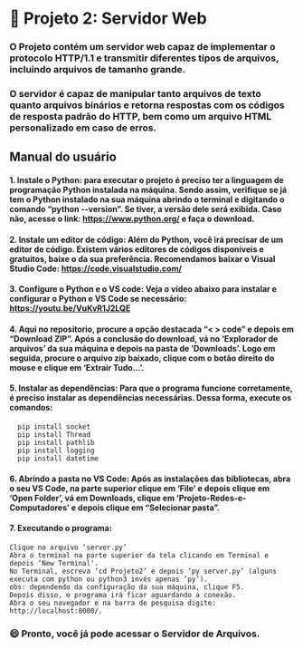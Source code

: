 # :file_folder: Projeto 2: Servidor Web 

### O Projeto contém um servidor web capaz de implementar o protocolo HTTP/1.1 e transmitir diferentes tipos de arquivos, incluindo arquivos de tamanho grande. 
### O servidor é capaz de manipular tanto arquivos de texto quanto arquivos binários e retorna respostas com os códigos de resposta padrão do HTTP, bem como um arquivo HTML personalizado em caso de erros. 



## Manual do usuário

#### 1. Instale o Python: para executar o projeto é preciso ter a linguagem de programação Python instalada na máquina. Sendo assim, verifique se já tem o Python instalado na sua máquina abrindo o terminal e digitando o comando “python --version”. Se tiver, a versão dele será exibida. Caso não, acesse o link: https://www.python.org/ e faça o download.
#### 2. Instale um editor de código: Além do Python, você irá precisar de um editor de código. Existem vários editores de códigos disponíveis e gratuitos, baixe o da sua preferência. Recomendamos baixar o Visual Studio Code: https://code.visualstudio.com/
#### 3. Configure o Python e o VS code: Veja o vídeo abaixo para instalar e configurar o Python e VS Code se necessário: https://youtu.be/VuKvR1J2LQE
#### 4. Aqui no repositorio, procure a opção destacada “< > code” e depois em “Download ZIP”. Após a conclusão do download, vá no ‘Explorador de arquivos’ da sua máquina e depois na pasta de ‘Downloads’. Logo em seguida, procure o arquivo zip baixado, clique com o botão direito do mouse e clique em ‘Extrair Tudo…’.
#### 5. Instalar as dependências: Para que o programa funcione corretamente, é preciso instalar as dependências necessárias. Dessa forma, execute os comandos:
      pip install socket
      pip install Thread
      pip install pathlib
      pip install logging
      pip install datetime
      
#### 6. Abrindo a pasta no VS Code: Após as instalações das bibliotecas, abra o seu VS Code, na parte superior clique em ‘File’ e depois clique em ‘Open Folder’, vá em Downloads, clique em ‘Projeto-Redes-e-Computadores’ e depois clique em “Selecionar pasta”.
#### 7. Executando o programa:
    Clique no arquivo ‘server.py’
    Abra o terminal na parte superior da tela clicando em Terminal e depois ‘New Terminal'.
    No Terminal, escreva ‘cd Projeto2’ e depois ‘py server.py’ (alguns executa com python ou python3 invés apenas ‘py’).
    obs: dependendo da configuração da sua máquina, clique F5.
    Depois disso, o programa irá ficar aguardando a conexão. 
    Abra o seu navegador e na barra de pesquisa digite: http://localhost:8000/.
    
 ### :smile: Pronto, você já pode acessar o Servidor de Arquivos.







